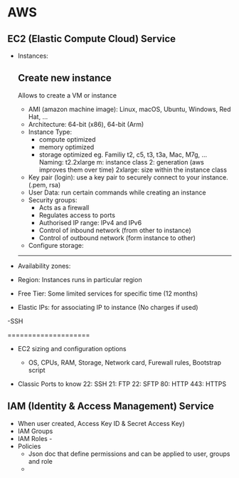 # AWS

## EC2 (Elastic Compute Cloud) Service
- Instances:

	Create new instance
	-------------------
	Allows to create a VM or instance
	- AMI (amazon machine image): Linux, macOS, Ubuntu, Windows, Red Hat, ...
	- Architecture: 64-bit (x86), 64-bit (Arm)
	- Instance Type: 
		- compute optimized
		- memory optimized
		- storage optimized
		eg. Familiy t2, c5, t3, t3a, Mac, M7g, ...
		Naming: t2.2xlarge
		m: instance class
		2: generation (aws improves them over time)
		2xlarge: size within the instance class
	- Key pair (login): use a key pair to securely connect to your instance. (.pem, rsa)
	- User Data: run certain commands while creating an instance
	- Security groups: 
		- Acts as a firewall
		- Regulates access to ports
		- Authorised IP range: IPv4 and IPv6
		- Control of inbound network (from other to instance)
		- Control of outbound network (form instance to other)
	- Configure storage: 
	
	--------------------
	
- Availability zones: 
- Region: Instances runs in particular region
- Free Tier: Some limited services for specific time (12 months)
- Elastic IPs: for associating IP to instance (No charges if used)

-SSH
	
====================
- EC2 sizing and configuration options
	- OS, CPUs, RAM, Storage, Network card, Furewall rules, Bootstrap script

- Classic Ports to know
	22: SSH
	21: FTP
	22: SFTP
	80: HTTP
	443: HTTPS
	
## IAM (Identity & Access Management) Service
- When user created, Access Key ID & Secret Access Key) 
- IAM Groups	
- IAM Roles - 
- Policies
	- Json doc that define permissions and can be applied to user, groups and role
	-